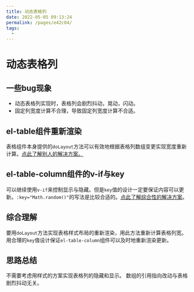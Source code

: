 ```yaml
---
title: 动态表格列
date: 2022-05-05 09:13:24
permalink: /pages/e42c04/
tags:
  - 
---
```




# 动态表格列

## 一些bug现象
- 动态表格列实现时，表格列会剧烈抖动，晃动，闪动。
- 固定列宽度计算不合理，导致固定列宽度计算不合适。


## el-table组件重新渲染
表格组件本身提供的`doLayout`方法可以有效地根据表格列数组变更实现宽度重新计算。[点此了解别人的解决方案。](https://blog.csdn.net/my466879168/article/details/107150931)

## el-table-column组件的v-if与key
可以继续使用`v-if`来控制显示与隐藏。但是`key`值的设计一定要保证内容可以更新。`:key="Math.random()"`的写法是比较合适的。[点此了解综合性的解决方案](https://blog.csdn.net/qq_41287158/article/details/122857711)。

## 综合理解
要用`doLayout`方法实现表格样式布局的重新渲染，用此方法重新计算表格列宽。用合理的`key`值设计保证`el-table-column`组件可以及时地重新渲染更新。

## 思路总结
不需要考虑用样式的方案实现表格列的隐藏和显示。
数组的引用指向改动与表格剧烈抖动无关。
